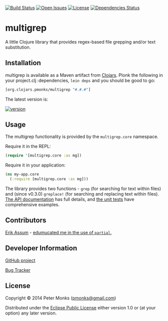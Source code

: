 [![Build Status](https://travis-ci.org/pmonks/multigrep.svg?branch=master)](https://travis-ci.org/pmonks/multigrep)
[![Open Issues](https://img.shields.io/github/issues/pmonks/multigrep.svg)](https://github.com/pmonks/multigrep/issues)
[![License](https://img.shields.io/github/license/pmonks/multigrep.svg)](https://github.com/pmonks/multigrep/blob/master/LICENSE)
[![Dependencies Status](https://versions.deps.co/pmonks/multigrep/status.svg)](https://versions.deps.co/pmonks/multigrep)

# multigrep

A little Clojure library that provides regex-based file grepping and/or text substitution.

## Installation

multigrep is available as a Maven artifact from [Clojars](https://clojars.org/org.clojars.pmonks/multigrep).
Plonk the following in your project.clj :dependencies, `lein deps` and you should be good to go:

```clojure
[org.clojars.pmonks/multigrep "#.#.#"]
```

The latest version is:

[![version](https://clojars.org/org.clojars.pmonks/multigrep/latest-version.svg)](https://clojars.org/org.clojars.pmonks/multigrep)

## Usage

The multigrep functionality is provided by the `multigrep.core` namespace.

Require it in the REPL:

```clojure
(require '[multigrep.core :as mg])
```

Require it in your application:

```clojure
(ns my-app.core
  (:require [multigrep.core :as mg]))
```

The library provides two functions - `grep` (for searching for text within files) and (since v0.3.0) `greplace!` (for searching and replacing text within files).
[The API documentation](https://pmonks.github.io/multigrep/) has full details, and [the unit tests](https://github.com/pmonks/multigrep/blob/master/test/multigrep/core_test.clj) have comprehensive examples.

## Contributors
[Erik Assum](https://github.com/slipset) - [edumucated me in the use of ```partial```.](https://twitter.com/slipset/status/522620387709169664)

## Developer Information

[GitHub project](https://github.com/pmonks/multigrep)

[Bug Tracker](https://github.com/pmonks/multigrep/issues)

## License

Copyright © 2014 Peter Monks (pmonks@gmail.com)

Distributed under the [Eclipse Public License](http://www.eclipse.org/legal/epl-v10.html) either version 1.0 or (at your option) any later version.
